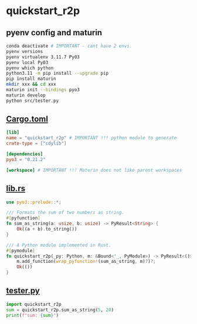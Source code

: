 # quickstart_r2p
## pyenv config and maturin 
```bash
conda deactivate # IMPORTANT - cant have 2 envs.
pyenv versions
pyenv virtualenv 3.11.7 Py03
pyenv local Py03
pyenv which python 
python3.11 -m pip install --upgrade pip
pip install maturin
mkdir xxx && cd xxx
maturin init --bindings pyo3
maturin develop
python src/tester.py
```
## [Cargo.toml](quickstart_r2p/Cargo.toml)
```toml
[lib]
name = "quickstart_r2p" # IMPORTANT !!! python module to generate
crate-type = ["cdylib"]

[dependencies]
pyo3 = "0.21.2"

[workspace] # IMPORTANT !!! Maturin does not like parent workspaces
```
## [lib.rs](quickstart_r2p/src/lib.rs)
```rust
use pyo3::prelude::*;

/// Formats the sum of two numbers as string.
#[pyfunction]
fn sum_as_string(a: usize, b: usize) -> PyResult<String> {
    Ok((a + b).to_string())
}

/// A Python module implemented in Rust.
#[pymodule]
fn quickstart_r2p(_py: Python, m: &Bound<'_, PyModule>) -> PyResult<()> {
    m.add_function(wrap_pyfunction!(sum_as_string, m)?)?;
    Ok(())
}
```
## [tester.py](quickstart_r2p/src/tester.py)
```python
import quickstart_r2p
sum = quickstart_r2p.sum_as_string(5, 20)
print(f"sum: {sum}")
```
